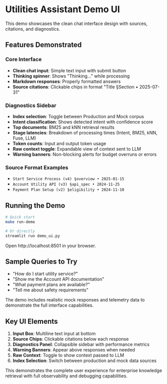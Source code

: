 # Utilities Assistant Demo UI

This demo showcases the clean chat interface design with sources, citations, and diagnostics.

## Features Demonstrated

### Core Interface
- **Clean chat input**: Simple text input with submit button
- **Thinking spinner**: Shows "Thinking..." while processing
- **Markdown responses**: Properly formatted answers
- **Source citations**: Clickable chips in format "Title §Section • 2025-07-31"

### Diagnostics Sidebar
- **Index selection**: Toggle between Production and Mock corpus
- **Intent classification**: Shows detected intent with confidence score
- **Top documents**: BM25 and kNN retrieval results
- **Stage latencies**: Breakdown of processing times (Intent, BM25, kNN, Fuse, LLM)
- **Token counts**: Input and output token usage
- **Raw context toggle**: Expandable view of context sent to LLM
- **Warning banners**: Non-blocking alerts for budget overruns or errors

### Source Format Examples
- `Start Service Process (v4) §overview • 2025-01-15`
- `Account Utility API (v3) §api_spec • 2024-11-25`
- `Payment Plan Setup (v2) §eligibility • 2024-11-10`

## Running the Demo

```bash
# Quick start
make run-demo

# Or directly
streamlit run demo_ui.py
```

Open http://localhost:8501 in your browser.

## Sample Queries to Try

- "How do I start utility service?"
- "Show me the Account API documentation"
- "What payment plans are available?"
- "Tell me about safety requirements"

The demo includes realistic mock responses and telemetry data to demonstrate the full interface capabilities.

## Key UI Elements

1. **Input Box**: Multiline text input at bottom
2. **Source Chips**: Clickable citations below each response  
3. **Diagnostics Panel**: Collapsible sidebar with performance metrics
4. **Warning Banners**: Appear above responses when needed
5. **Raw Context**: Toggle to show context passed to LLM
6. **Index Selection**: Switch between production and mock data sources

This demonstrates the complete user experience for enterprise knowledge retrieval with full observability and debugging capabilities.